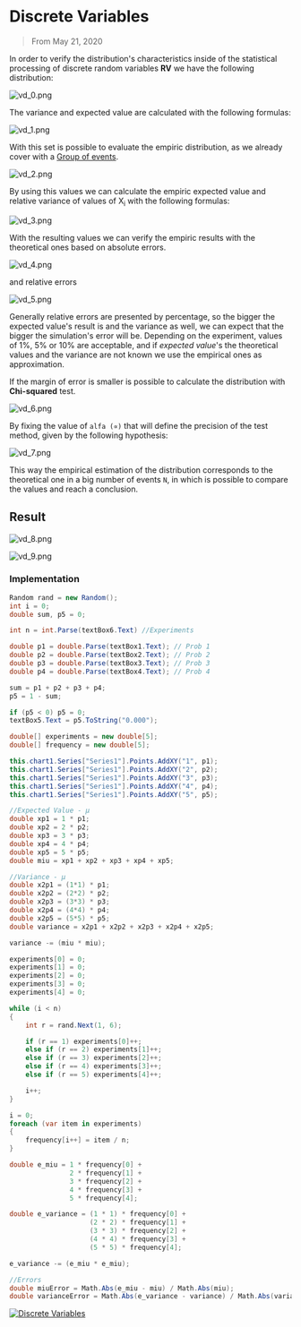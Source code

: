 # Discrete Variables
> From May 21, 2020

In order to verify the distribution's characteristics inside of the statistical processing of discrete random variables **RV** we have the following distribution:

![vd_0.png](./images/vd_0.png)

The variance and expected value are calculated with the following formulas:

![vd_1.png](./images/vd_1.png)

With this set is possible to evaluate the empiric distribution, as we already cover with a [Group of events](https://pableins.com/series/simulation-and-statistics/random-events/#group-of-events).

![vd_2.png](./images/vd_2.png)

By using this values we can calculate the empiric expected value and relative variance of values of X<sub>i</sub> with the following formulas:

![vd_3.png](./images/vd_3.png)

With the resulting values we can verify the empiric results with the theoretical ones based on absolute errors.

![vd_4.png](./images/vd_4.png)

and relative errors

![vd_5.png](./images/vd_5.png)

Generally relative errors are presented by percentage, so the bigger the expected value's result is and the variance as well, we can expect that the bigger the simulation's error will be. Depending on the experiment, values of 1%, 5% or 10% are acceptable, and if *expected value*'s the theoretical values and the variance are not known we use the empirical ones as approximation.

If the margin of error is smaller is possible to calculate the distribution with **Chi-squared** test.

![vd_6.png](./images/vd_6.png)

By fixing the value of `alfa (∝)` that will define the precision of the test method, given by the following hypothesis:

![vd_7.png](./images/vd_7.png)

This way the empirical estimation of the distribution corresponds to the theoretical one in a big number of events `N`, in which is possible to compare the values and reach a conclusion.

## Result

![vd_8.png](./images/vd_8.png)

![vd_9.png](./images/vd_9.png)

### Implementation
```csharp
Random rand = new Random();
int i = 0;
double sum, p5 = 0;

int n = int.Parse(textBox6.Text) //Experiments

double p1 = double.Parse(textBox1.Text); // Prob 1
double p2 = double.Parse(textBox2.Text); // Prob 2
double p3 = double.Parse(textBox3.Text); // Prob 3
double p4 = double.Parse(textBox4.Text); // Prob 4

sum = p1 + p2 + p3 + p4;
p5 = 1 - sum;

if (p5 < 0) p5 = 0;
textBox5.Text = p5.ToString("0.000");

double[] experiments = new double[5];
double[] frequency = new double[5];

this.chart1.Series["Series1"].Points.AddXY("1", p1);
this.chart1.Series["Series1"].Points.AddXY("2", p2);
this.chart1.Series["Series1"].Points.AddXY("3", p3);
this.chart1.Series["Series1"].Points.AddXY("4", p4);
this.chart1.Series["Series1"].Points.AddXY("5", p5);

//Expected Value - µ
double xp1 = 1 * p1;
double xp2 = 2 * p2;
double xp3 = 3 * p3;
double xp4 = 4 * p4;
double xp5 = 5 * p5;
double miu = xp1 + xp2 + xp3 + xp4 + xp5;

//Variance - µ
double x2p1 = (1*1) * p1;
double x2p2 = (2*2) * p2;
double x2p3 = (3*3) * p3;
double x2p4 = (4*4) * p4;
double x2p5 = (5*5) * p5;
double variance = x2p1 + x2p2 + x2p3 + x2p4 + x2p5;

variance -= (miu * miu);

experiments[0] = 0;
experiments[1] = 0;
experiments[2] = 0;
experiments[3] = 0;
experiments[4] = 0;

while (i < n)
{
    int r = rand.Next(1, 6);

    if (r == 1) experiments[0]++;
    else if (r == 2) experiments[1]++;
    else if (r == 3) experiments[2]++;
    else if (r == 4) experiments[3]++;
    else if (r == 5) experiments[4]++;

    i++;
}

i = 0;
foreach (var item in experiments)
{
    frequency[i++] = item / n;
}

double e_miu = 1 * frequency[0] +
               2 * frequency[1] +
               3 * frequency[2] +
               4 * frequency[3] +
               5 * frequency[4];

double e_variance = (1 * 1) * frequency[0] +
                    (2 * 2) * frequency[1] +
                    (3 * 3) * frequency[2] +
                    (4 * 4) * frequency[3] +
                    (5 * 5) * frequency[4];

e_variance -= (e_miu * e_miu);

//Errors
double miuError = Math.Abs(e_miu - miu) / Math.Abs(miu);
double varianceError = Math.Abs(e_variance - variance) / Math.Abs(variance);
```

[![Discrete Variables](https://github-readme-stats.vercel.app/api/pin/?username=pablinme&repo=sim-discrete-variables)](https://github.com/pablinme/sim-discrete-variables)
